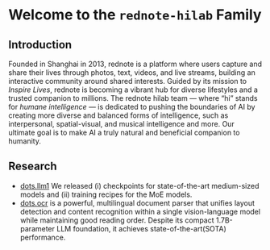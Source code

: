# Welcome to the `rednote-hilab` Family

## Introduction
Founded in Shanghai in 2013, rednote is a platform where users capture and share their lives through photos, text, videos, and live streams, building an interactive community around shared interests. Guided by its mission to *Inspire Lives*, rednote is becoming a vibrant hub for diverse lifestyles and a trusted companion to millions. The rednote hilab team — where “hi” stands for *humane intelligence* — is dedicated to pushing the boundaries of AI by creating more diverse and balanced forms of intelligence, such as interpersonal, spatial-visual, and musical intelligence and more. Our ultimate goal is to make AI a truly natural and beneficial companion to humanity.

## Research
* [dots.llm1](https://github.com/rednote-hilab/dots.llm1/blob/main/dots1_tech_report.pdf) We released (i) checkpoints for state-of-the-art medium-sized models and (ii) training recipes for the MoE models.
* [dots.ocr](https://github.com/rednote-hilab/dots.ocr) is a powerful, multilingual document parser that unifies layout detection and content recognition within a single vision-language model while maintaining good reading order. Despite its compact 1.7B-parameter LLM foundation, it achieves state-of-the-art(SOTA) performance.
